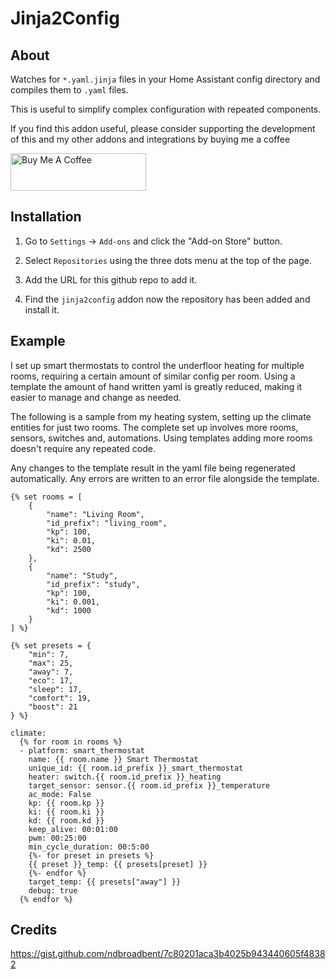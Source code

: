 # Jinja2Config

## About

Watches for ``*.yaml.jinja`` files in your Home Assistant config directory and compiles them
to ``.yaml`` files.

This is useful to simplify complex configuration with repeated components.

If you find this addon useful, please consider supporting the development of this and my other addons and integrations by buying me a coffee

<a href="https://www.buymeacoffee.com/tonyroberts" target="_blank"><img src="https://cdn.buymeacoffee.com/buttons/v2/default-yellow.png" alt="Buy Me A Coffee" style="height: 60px !important;width: 217px !important;" ></a>

## Installation

1. Go to ``Settings`` -> ``Add-ons`` and click the "Add-on Store" button.

2. Select ``Repositories`` using the three dots menu at the top of the page.

3. Add the URL for this github repo to add it.

4. Find the ``jinja2config`` addon now the repository has been added and install it.

## Example

I set up smart thermostats to control the underfloor heating for multiple rooms, requiring a certain amount of similar config per room. Using a template the amount of hand written yaml is greatly reduced, making it easier to manage and change as needed.

The following is a sample from my heating system, setting up the climate entities for just two rooms. The complete set up involves more rooms, sensors, switches and, automations. Using templates adding more rooms doesn't require any repeated code.

Any changes to the template result in the yaml file being regenerated automatically. Any errors are written to an error file alongside the template.

```
{% set rooms = [
    {
        "name": "Living Room",
        "id_prefix": "living_room",
        "kp": 100,
        "ki": 0.01,
        "kd": 2500
    },
    {
        "name": "Study",
        "id_prefix": "study",
        "kp": 100,
        "ki": 0.001,
        "kd": 1000
    }
] %}

{% set presets = {
    "min": 7,
    "max": 25,
    "away": 7,
    "eco": 17,
    "sleep": 17,
    "comfort": 19,
    "boost": 21
} %}

climate:
  {% for room in rooms %}
  - platform: smart_thermostat
    name: {{ room.name }} Smart Thermostat
    unique_id: {{ room.id_prefix }}_smart_thermostat
    heater: switch.{{ room.id_prefix }}_heating
    target_sensor: sensor.{{ room.id_prefix }}_temperature
    ac_mode: False
    kp: {{ room.kp }}
    ki: {{ room.ki }}
    kd: {{ room.kd }}
    keep_alive: 00:01:00
    pwm: 00:25:00
    min_cycle_duration: 00:5:00
    {%- for preset in presets %}
    {{ preset }}_temp: {{ presets[preset] }}
    {%- endfor %}
    target_temp: {{ presets["away"] }}
    debug: true
  {% endfor %}
```

## Credits

https://gist.github.com/ndbroadbent/7c80201aca3b4025b943440605f48382
